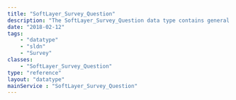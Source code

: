 ```yaml
---
title: "SoftLayer_Survey_Question"
description: "The SoftLayer_Survey_Question data type contains general information relating to a single SoftLayer survey question. "
date: "2018-02-12"
tags:
    - "datatype"
    - "sldn"
    - "Survey"
classes:
    - "SoftLayer_Survey_Question"
type: "reference"
layout: "datatype"
mainService : "SoftLayer_Survey_Question"
---
```


